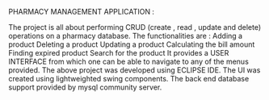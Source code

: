 PHARMACY MANAGEMENT APPLICATION :

The project is all about performing CRUD (create , read , update and delete) operations on a pharmacy database.
        The functionalities are :
                Adding a product
                Deleting a product
                Updating a product
                Calculating the bill amount
                Finding expired product
                Search for the product
It provides a USER INTERFACE from which one can be able to navigate to any of the menus provided. 
The above project was developed using ECLIPSE IDE. 
The UI was created using lightweighted swing components.
The back end database support provided by mysql community server.
